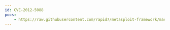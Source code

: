 ```yaml
---
id: CVE-2012-5088
pocs:
    - https://raw.githubusercontent.com/rapid7/metasploit-framework/master/modules/exploits/multi/browser/java_jre17_method_handle.rb
---
```

